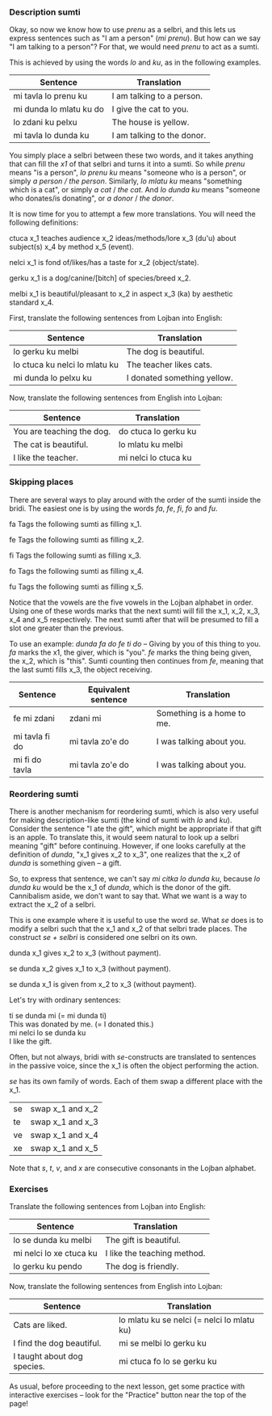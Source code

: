 ### Description sumti

Okay, so now we know how to use _prenu_ as a selbri, and this lets us express sentences such as "I am a person" (_mi prenu_).
But how can we say "I am talking to a person"?
For that, we would need _prenu_ to act as a sumti.

This is achieved by using the words _lo_ and _ku_, as in the following examples.

|Sentence|Translation|
|--------|------|
|mi tavla lo prenu ku|I am talking to a person.|
|mi dunda lo mlatu ku do|I give the cat to you.|
|lo zdani ku pelxu|The house is yellow.|
|mi tavla lo dunda ku|I am talking to the donor.|

You simply place a selbri between these two words, and it takes anything that can fill the _x1_ of that selbri and turns it into a sumti.
So while _prenu_ means "is a person", _lo prenu ku_ means "someone who is a person", or simply _a person / the person_.
Similarly, _lo mlatu ku_ means "something which is a cat", or simply _a cat_ / _the cat_.
And _lo dunda ku_ means "someone who donates/is donating", or _a donor_ / _the donor_.

It is now time for you to attempt a few more translations.
You will need the following definitions:

<span class="definition-head">ctuca</span> x_1 teaches audience x_2 ideas/methods/lore x_3 (du'u) about subject(s) x_4 by method x_5 (event).

<span class="definition-head">nelci</span> x_1 is fond of/likes/has a taste for x_2 (object/state).

<span class="definition-head">gerku</span> x_1 is a dog/canine/[bitch] of species/breed x_2.

<span class="definition-head">melbi</span> x_1 is beautiful/pleasant to x_2 in aspect x_3 (ka) by aesthetic standard x_4.

First, translate the following sentences from Lojban into English:

|Sentence|Translation|
|--------|-----------|
|lo gerku ku melbi|<span class="spoiler-answer">The dog is beautiful.</span>|
|lo ctuca ku nelci lo mlatu ku|<span class="spoiler-answer">The teacher likes cats.</span>|
|mi dunda lo pelxu ku|<span class="spoiler-answer">I donated something yellow.</span>|

Now, translate the following sentences from English into Lojban:

|Sentence|Translation|
|--------|-----------|
|You are teaching the dog.|<span class="spoiler-answer">do ctuca lo gerku ku</span>|
|The cat is beautiful.|<span class="spoiler-answer">lo mlatu ku melbi</span>|
|I like the teacher.|<span class="spoiler-answer">mi nelci lo ctuca ku</span>|

### Skipping places

There are several ways to play around with the order of the sumti inside the bridi.
The easiest one is by using the words _fa_, _fe_, _fi_, _fo_ and _fu_.

<span class="definition-head">fa</span> Tags the following sumti as filling x_1.

<span class="definition-head">fe</span> Tags the following sumti as filling x_2.

<span class="definition-head">fi</span> Tags the following sumti as filling x_3.

<span class="definition-head">fo</span> Tags the following sumti as filling x_4.

<span class="definition-head">fu</span> Tags the following sumti as filling x_5.

Notice that the vowels are the five vowels in the Lojban alphabet in order.
Using one of these words marks that the next sumti will fill the x_1, x_2, x_3, x_4 and x_5 respectively.
The next sumti after that will be presumed to fill a slot one greater than the previous.

To use an example: _dunda fa do fe ti do_ &ndash; Giving by you of this thing to you. _fa_ marks the x1, the giver, which is "you". _fe_ marks the thing being given, the x_2, which is "this".
Sumti counting then continues from _fe_, meaning that the last sumti fills x_3, the object receiving.

|Sentence|Equivalent sentence|Translation|
|--------|-------------------|-----------|
|fe mi zdani|<span class="spoiler-answer">zdani mi</span>|<span class="spoiler-answer">Something is a home to me.</span>|
|mi tavla fi do|<span class="spoiler-answer">mi tavla zo'e do</span>|<span class="spoiler-answer">I was talking about you.</span>|
|mi fi do tavla|<span class="spoiler-answer">mi tavla zo'e do</span>|<span class="spoiler-answer">I was talking about you.</span>|

### Reordering sumti

There is another mechanism for reordering sumti, which is also very useful for making description-like sumti (the kind of sumti with _lo_ and _ku_).
Consider the sentence "I ate the gift", which might be appropriate if that gift is an apple.
To translate this, it would seem natural to look up a selbri meaning "gift" before continuing.
However, if one looks carefully at the definition of _dunda_, "x_1 gives x_2 to x_3", one realizes that the x_2 of _dunda_ is something given &ndash; a gift.

So, to express that sentence, we can't say _mi citka lo dunda ku_, because _lo dunda ku_ would be the x_1 of _dunda_, which is the donor of the gift.
Cannibalism aside, we don't want to say that.
What we want is a way to extract the x_2 of a selbri.

This is one example where it is useful to use the word _se_.
What _se_ does is to modify a selbri such that the x_1 and x_2 of that selbri trade places.
The construct _se + selbri_ is considered one selbri on its own.

<span class="definition-head">dunda</span> x_1 gives x_2 to x_3 (without payment).

<span class="definition-head">se dunda</span> x_2 gives x_1 to x_3 (without payment).

<span class="definition-head">se dunda</span> x_1 is given from x_2 to x_3 (without payment).

Let's try with ordinary sentences:

<div class="translation-source">
ti se dunda mi (= mi dunda ti)
</div>
<div class="translation-target">
This was donated by me. (= I donated this.)
</div>

<div class="translation-source">
mi nelci lo se dunda ku
</div>
<div class="translation-target">
I like the gift.
</div>

Often, but not always, bridi with _se_-constructs are translated to sentences in the passive voice, since the x_1 is often the object performing the action.

_se_ has its own family of words.
Each of them swap a different place with the x_1.

|  |                |
|--|----------------|
|se|swap x_1 and x_2|
|te|swap x_1 and x_3|
|ve|swap x_1 and x_4|
|xe|swap x_1 and x_5|

Note that _s_, _t_, _v_, and _x_ are consecutive consonants in the Lojban alphabet.

### Exercises

Translate the following sentences from Lojban into English:

|Sentence|Translation|
|--------|-----------|
|lo se dunda ku melbi|<span class="spoiler-answer">The gift is beautiful.</span>|
|mi nelci lo xe ctuca ku|<span class="spoiler-answer">I like the teaching method.</span>|
|lo gerku ku pendo|<span class="spoiler-answer">The dog is friendly.</span>|

Now, translate the following sentences from English into Lojban:

|Sentence|Translation|
|--------|-----------|
|Cats are liked.|<span class="spoiler-answer">lo mlatu ku se nelci (= nelci lo mlatu ku)</span>|
|I find the dog beautiful.|<span class="spoiler-answer">mi se melbi lo gerku ku</span>|
|I taught about dog species.|<span class="spoiler-answer">mi ctuca fo lo se gerku ku</span>|

As usual, before proceeding to the next lesson, get some practice with interactive exercises &ndash; look for the "Practice" button near the top of the page!
